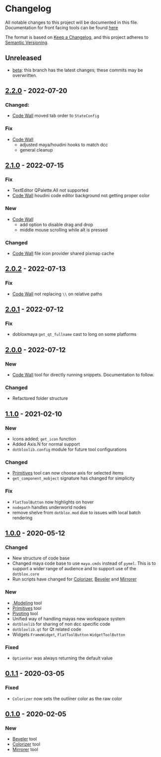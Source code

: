# Changelog
All notable changes to this project will be documented in this file.  
Documentation for front facing tools can be found [here](https://dotryan.github.io/dotblox)

The format is based on [Keep a Changelog](https://keepachangelog.com/en/1.0.0/),
and this project adheres to [Semantic Versioning](https://semver.org/spec/v2.0.0.html).

## Unreleased
- [beta]: this branch has the latest changes; these commits may be overwritten.

## [2.2.0] - 2022-07-20
### Changed:
- [Code Wall] moved tab order to `StateConfig`

### Fix
- [Code Wall] 
  - adjusted maya/houdini hooks to match dcc
  - general cleanup

## [2.1.0] - 2022-07-15
### Fix
- TextEditor QPalette.All not supported
- [Code Wall] houdini code editor background not getting proper color

### New
- [Code Wall]
  - add option to disable drag and drop
  - middle mouse scrolling while alt is pressed

### Changed
- [Code Wall] file icon provider shared pixmap cache

## [2.0.2] - 2022-07-13
### Fix
- [Code Wall] not replacing `\\` on relative paths


## [2.0.1] - 2022-07-12
### Fix
- dobloxmaya `get_qt_fullname` cast to long on some platforms


## [2.0.0] - 2022-07-12
### New
- [Code Wall] tool for directly running snippets. Documentation to follow.

### Changed
- Refactored folder structure


## [1.1.0] - 2021-02-10
### New
- Icons added; `get_icon` function
- Added Axis.N for normal support
- `dotbloxlib.config` module for future tool configurations

### Changed
- [Primitives] tool can now choose axis for selected items
- `get_component_mobject` signature has changed for simplicity

### Fix
- `FlatToolButton` now highlights on hover
- `nodepath` handles underworld nodes
- remove shelve from `dotblox.mod` due to issues with local batch rendering


## [1.0.0] - 2020-05-12
### Changed
- New structure of code base
- Changed maya code base to use `maya.cmds` instead of `pymel`. This is to support a wider range of audience and to support use of the `dotblox.core`
- Run scripts have changed for [Colorizer], [Beveler] and [Mirrorer]

### New 
- [.Modeling] tool
- [Primitives] tool
- [Pivoting] tool
- Unified way of handling mayas new workspace system
- `dotbloxlib` for sharing of non dcc specific code
- `dotbloxlib.qt` for Qt related code
- Widgets `FrameWidget`, `FlatToolButton` `WidgetToolButton`

### Fixed
- `OptionVar` was always returning the default value


## [0.1.1] - 2020-03-05
### Fixed
- `Colorizer` now sets the outliner color as the raw color

## [0.1.0] - 2020-02-05
### New
- [Beveler] tool
- [Colorizer] tool
- [Mirrorer] tool


[beta]: https://github.com/dotRyan/dotblox/compare/master...beta
[2.2.0]: https://github.com/dotRyan/dotblox/compare/v2.1.0...v2.2.0
[2.1.0]: https://github.com/dotRyan/dotblox/compare/v2.0.2...v2.1.0
[2.0.2]: https://github.com/dotRyan/dotblox/compare/v2.0.1...v2.0.2
[2.0.1]: https://github.com/dotRyan/dotblox/compare/v2.0.0...v2.0.1
[2.0.0]: https://github.com/dotRyan/dotblox/compare/v1.1.0...v2.0.0
[1.1.0]: https://github.com/dotRyan/dotblox/compare/v1.0.0...v1.1.0
[1.0.0]: https://github.com/dotRyan/dotblox/compare/v0.1.1...v1.0.0
[0.1.1]: https://github.com/dotRyan/dotblox/compare/v0.1.0...v0.1.1
[0.1.0]: https://github.com/dotRyan/dotblox/releases/tag/v0.1.0

[Beveler]: docs/maya/tools.md#Beveler
[Colorizer]: docs/maya/tools.md#Colorizer
[Mirrorer]: docs/maya/tools.md#Mirrorer
[.Modeling]: docs/maya/tools.md#.Modeling
[Primitives]: docs/maya/tools.md#Primitives
[Pivoting]: docs/maya/tools.md#Pivoting
[Code Wall]: docs/tools/codewall.md
